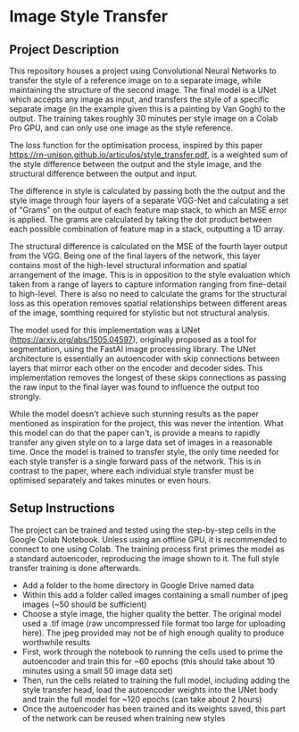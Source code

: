 # Image Style Transfer

## Project Description
This repository houses a project using Convolutional Neural Networks to transfer the style of a reference image on to a separate image, while maintaining the structure of the second image. The final model is a UNet which accepts any image as input, and transfers the style of a specific separate image (in the example given this is a painting by Van Gogh) to the output. The training takes roughly 30 minutes per style image on a Colab Pro GPU, and can only use one image as the style reference.

The loss function for the optimisation process, inspired by this paper https://rn-unison.github.io/articulos/style_transfer.pdf, is a weighted sum of the style difference between the output and the style image, and the structural difference between the output and input. 

The difference in style is calculated by passing both the the output and the style image through four layers of a separate VGG-Net and calculating a set of "Grams" on the output of each feature map stack, to which an MSE error is applied. The grams are calculated by taking the dot product between each possible combination of feature map in a stack, outputting a 1D array. 

The structural difference is calculated on the MSE of the fourth layer output from the VGG. Being one of the final layers of the network, this layer contains  most of the high-level structural information and spatial arrangement of the image. This is in opposition to the style evaluation which taken from a range of layers to capture information ranging from fine-detail to high-level. There is also no need to calculate the grams for the structural loss as this operation removes spatial relationships between different areas of the image, somthing required for stylistic but not structural analysis.

The model used for this implementation was a UNet (https://arxiv.org/abs/1505.04597), originally proposed as a tool for segmentation, using the FastAI image processing library. The UNet architecture is essentially an autoencoder with skip connections between layers that mirror each other on the encoder and decoder sides. This implementation removes the longest of these skips connections as passing the raw input to the final layer was found to influence the output too strongly.

While the model doesn't achieve such stunning results as the paper mentioned as inspiration for the project, this was never the intention. What this model can do that the paper can't, is provide a means to rapidly transfer any given style on to a large data set of images in a reasonable time. Once the model is trained to transfer style, the only time needed for each style transfer is a single forward pass of the network. This is in contrast to the paper, where each individual style transfer must be optimised separately and takes minutes or even hours.

## Setup Instructions
The project can be trained and tested using the step-by-step cells in the Google Colab Notebook. Unless using an offline GPU, it is recommended to connect to one using Colab. The training process first primes the model as a standard autoencoder, reproducing the image shown to it. The full style transfer training is done afterwards.

* Add a folder to the home directory in Google Drive named data
* Within this add a folder called images containing a small number of jpeg images (~50 should be sufficient)
* Choose a style image, the higher quality the better. The original model used a .tif image (raw uncompressed file format too large for uploading here). The jpeg provided may not be of high enough quality to produce worthwhile results
* First, work through the notebook to running the cells used to prime the autoencoder and train this for ~60 epochs (this should take about 10 minutes using a small 50 image data set)
* Then, run the cells related to training the full model, including adding the style transfer head, load the autoencoder weights into the UNet body and train the full model for ~120 epochs (can take about 2 hours)
* Once the autoencoder has been trained and its weights saved, this part of the network can be reused when training new styles
